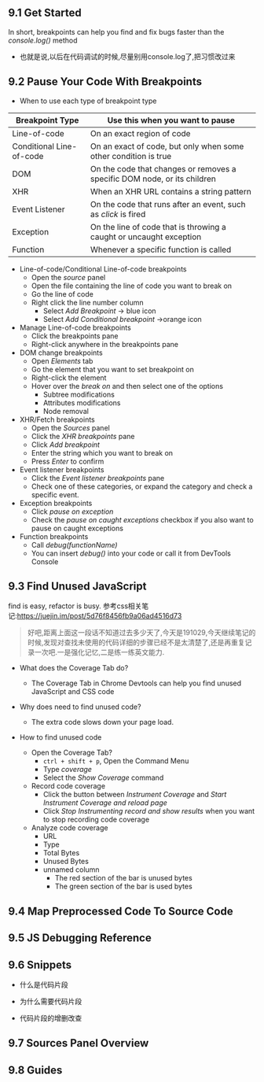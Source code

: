 ## 9.1 Get Started
In short, breakpoints can help you find and fix bugs faster than the *console.log()* method
  - 也就是说,以后在代码调试的时候,尽量别用console.log了,把习惯改过来
## 9.2 Pause Your Code With Breakpoints
- When to use each type of breakpoint type

|Breakpoint Type|Use this when you want to pause|
|-|-|
|Line-of-code|On an exact region of code|
|Conditional Line-of-code|On an exact of code, but only when some other condition is true|
|DOM|On the code that changes or removes a specific DOM node, or its children|
|XHR|When an XHR URL contains a string pattern|
|Event Listener|On the code that runs after an event, such as *click* is fired|
|Exception|On the line of code that is throwing a caught or uncaught exception|
|Function|Whenever a specific function is called|

- Line-of-code/Conditional Line-of-code breakpoints
  - Open the *source* panel
  - Open the file containing the line of code you want to break on
  - Go the line of code
  - Right click the line number column
    - Select *Add Breakpoint* -> blue icon 
    - Select *Add Conditional breakpoint* ->orange icon
- Manage Line-of-code breakpoints
  - Click the breakpoints pane
  - Right-click anywhere in the breakpoints pane
- DOM change breakpoints
  - Open *Elements* tab
  - Go the element that you want to set breakpoint on
  - Right-click the element
  - Hover over the *break on* and then select one of the options
    - Subtree modifications
    - Attributes modifications
    - Node removal
- XHR/Fetch breakpoints
  - Open the *Sources* panel
  - Click the *XHR breakpoints* pane
  - Click *Add breakpoint*
  - Enter the string which you want to break on
  - Press *Enter* to confirm
- Event listener breakpoints
  - Click the *Event listener breakpoints* pane
  - Check one of these categories, or expand the category and check a specific event.
- Exception breakpoints
  - Click *pause on exception*
  - Check the *pause on caught exceptions* checkbox if you also want to pause on caught exceptions
- Function breakpoints
  - Call *debug(functionName)*
  - You can insert *debug()* into your code or call it from DevTools Console
## 9.3 Find Unused JavaScript
find is easy, refactor is busy.
参考css相关笔记:https://juejin.im/post/5d76f8456fb9a06ad4516d73

> 好吧,距离上面这一段话不知道过去多少天了,今天是191029,今天继续笔记的时候,发现对查找未使用的代码详细的步骤已经不是太清楚了,还是再重复记录一次吧.一是强化记忆,二是练一练英文能力.

- What does the Coverage Tab do?
  - The Coverage Tab in Chrome Devtools can help you find unused JavaScript and CSS code
  
- Why does need to find unused code?
  - The extra code slows down your page load.

- How to find unused code  
  - Open the Coverage Tab?
    - `ctrl + shift + p`, Open the Command Menu
    - Type *coverage*
    - Select the *Show Coverage* command
  - Record code coverage
    - Click the button between *Instrument Coverage* and *Start Instrument Coverage and reload page*
    - Click *Stop Instrumenting record and show results* when you want to stop recording code coverage
  - Analyze code coverage
    - URL
    - Type
    - Total Bytes
    - Unused Bytes
    - unnamed column
      - The red section of the bar is unused bytes
      - The green section of the bar is used bytes
## 9.4 Map Preprocessed Code To Source Code
## 9.5 JS Debugging Reference
## 9.6 Snippets
- 什么是代码片段

- 为什么需要代码片段

- 代码片段的增删改查
## 9.7 Sources Panel Overview
## 9.8 Guides

